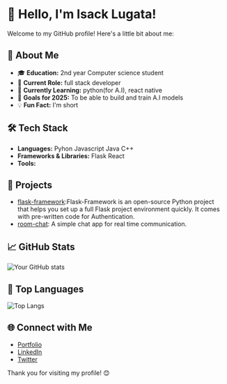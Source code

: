 # 👋 Hello, I'm Isack Lugata!

Welcome to my GitHub profile! Here's a little bit about me:

## 🚀 About Me
- 🎓 **Education:** 2nd year Computer science student
- 💼 **Current Role:** full stack developer
- 🌱 **Currently Learning:** python(for A.I), react native
- 🎯 **Goals for 2025:**  To be able to build and train A.I models
- 💡 **Fun Fact:** I'm short

## 🛠️ Tech Stack
- **Languages:** Pyhon Javascript Java C++
- **Frameworks & Libraries:** Flask React 
- **Tools:** 

## 🌟 Projects
- [flask-framework](https://github.com/GhostWire619/flask-framework):Flask-Framework is an open-source Python project that helps you set up a full Flask project environment quickly. It comes with pre-written code for Authentication.
- [room-chat](link): A simple chat app for real time communication.

## 📈 GitHub Stats
![Your GitHub stats](https://github-readme-stats.vercel.app/api?username=Ghostwire619&show_icons=true&theme=radical)

## 🚀 Top Languages
![Top Langs](https://github-readme-stats.vercel.app/api/top-langs/?username=Ghostwire619&layout=compact&theme=radical)


## 🌐 Connect with Me
- [Portfolio](link)
- [LinkedIn](https://www.linkedin.com/in/isack-lugata-a6356531a?lipi=urn%3Ali%3Apage%3Ad_flagship3_profile_view_base_contact_details%3Bks2KoomqRFyskYDGDNwZiQ%3D%3)
- [Twitter](https://x.com/ZacFrostt)

Thank you for visiting my profile! 😊


